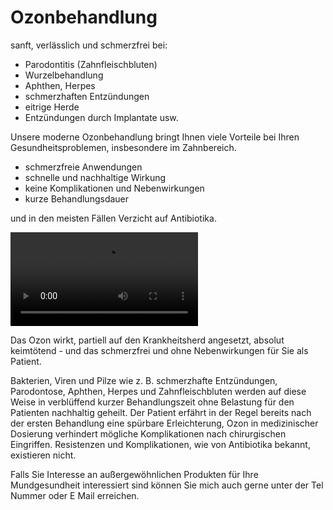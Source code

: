 # Ozonbehandlung

sanft, verlässlich und schmerzfrei bei:

* Parodontitis (Zahnfleischbluten)
* Wurzelbehandlung
* Aphthen, Herpes
* schmerzhaften Entzündungen
* eitrige Herde
* Entzündungen durch Implantate usw.

Unsere moderne Ozonbehandlung bringt Ihnen viele Vorteile bei Ihren Gesundheitsproblemen, insbesondere im Zahnbereich.

* schmerzfreie Anwendungen
* schnelle und nachhaltige Wirkung
* keine Komplikationen und Nebenwirkungen
* kurze Behandlungsdauer

und in den meisten Fällen Verzicht auf Antibiotika.

<video src="/assets/movies/ozontherapie.mp4" controls="true" preload="true">
  Ihr Browser unterstützt leider kein HTML5 video element.
</video>

Das Ozon wirkt, partiell auf den Krankheitsherd angesetzt, absolut keimtötend - und das schmerzfrei und ohne Nebenwirkungen für Sie als Patient.

Bakterien, Viren und Pilze wie z. B. schmerzhafte Entzündungen, Parodontose, Aphthen, Herpes und Zahnfleischbluten werden auf diese Weise in verblüffend kurzer Behandlungszeit ohne Belastung für den Patienten nachhaltig geheilt. Der Patient erfährt in der Regel bereits nach der ersten Behandlung eine spürbare Erleichterung, Ozon in medizinischer Dosierung verhindert mögliche Komplikationen nach chirurgischen Eingriffen. Resistenzen und Komplikationen, wie von Antibiotika bekannt, existieren nicht.

Falls Sie Interesse an außergewöhnlichen Produkten für Ihre Mundgesundheit interessiert sind können Sie mich auch gerne unter der Tel Nummer oder E Mail erreichen.
